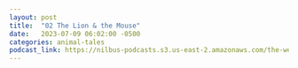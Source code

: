 ```yaml
---
layout: post
title:  "02 The Lion & the Mouse"
date:   2023-07-09 06:02:00 -0500
categories: animal-tales
podcast_link: https://nilbus-podcasts.s3.us-east-2.amazonaws.com/the-well-trained-mind/Animal%20Tales/02%20The%20Lion%20&%20the%20Mouse.mp3
---
```

